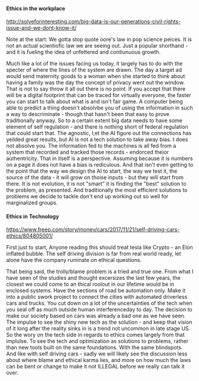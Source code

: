 

#### Ethics in the workplace
http://solveforinteresting.com/big-data-is-our-generations-civil-rights-issue-and-we-dont-know-it/

Note at the start: We gotta stop quote oore's law in pop science peices. It is not an actual scientiofic law we are seeing out. Just a popular shorthand - and it is fueling the idea of unfettered and contiunuous growth. 

Much like a lot of the issues facing us today, it largely has to do with the specter of where the lines of the system are drawn. The day a target ad would send maternity goods to a woman when she started to think about having a family was the day the concept of privacy went out the window. That is not to say throw it all out there is no point. If you accept that there will be a digital footprint that can be traced for virtually everyone, the faster you can start to talk about what is and isn't fair game. A computer being able to predict a thing doesn't absolvbe you of using the information in such a way to descriminate - though that hasn't been that easy to prove traditionally anyway. So to a certain extent big data needs to have some element of self regulation - and there is nothing short of federal regulation that could start that. The agnostic, l;et the AI figure out the connections has yeilded great results, but AI is not a tech solution to take away bias. t does not absolve you. The information fed to the machines is all fed from a system that recorded and tracked those records - endorced theior authentricity. That in itself is a perspective. Assuming because it is numbers on a page it does not have a bias is rediculous. And that isn't even getting to the point that the way we design the AI to start, the way we test it, the source of the data - it will grow on thoise inputs - but they will start from there. It is not evolution, it is not "smart" it is finding the "best" solution to the problem, as presented. And traditionally the most efficient solutions to problems we decide to tackle don't end up working out so well for marginalized groups. 


#### Ethics in Technology
https://www.freep.com/story/money/cars/2017/11/21/self-driving-cars-ethics/804805001/

First just to start, Anyone reading this should treat tesla like Crypto - an Elon inflated bubble. The self driving division is far from real world ready, let alone have the company ruminate on ethical questions.

That being said, the trolly/blame problem is a tried and true one. From what I have seen of the studies and thought excersizes the last few years, the closest we could come to an thical roolout in our lifetime would be in enclosed systems. Have the sections of road be automation only. Make it into a public swork project to connect the cities with automated driverless cars and trucks. You cut down on a lot of the uncertainties of the tech when you seal off as much outside human interferenceday to day. The decision to make our society based on cars was already a bad one as we have seen. The impulse to see the shiny new tech as the solution - and keep that vision of it long after the reality sinks in is a trend not uncommon in late stage US. So the wory on the tech side in regards to ethics comes largely from that implulse. To see the tech and optimization as solutions to  problems, rather than new tools built on the same foundations. With the same blindspots. And like with self driving cars - sadly we will likely see the discussion less about where blame and ethical karma lies, and more on how much the laws can be bent or change to make it not ILLEGAL before we really can talk it over. 






 
